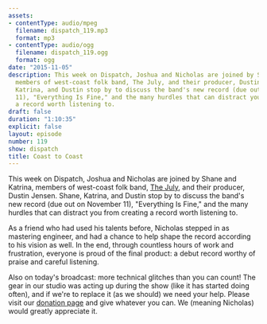 ```yaml
---
assets:
- contentType: audio/mpeg
  filename: dispatch_119.mp3
  format: mp3
- contentType: audio/ogg
  filename: dispatch_119.ogg
  format: ogg
date: "2015-11-05"
description: This week on Dispatch, Joshua and Nicholas are joined by Shane and Katrina,
  members of west-coast folk band, The July, and their producer, Dustin Jensen. Shane,
  Katrina, and Dustin stop by to discuss the band's new record (due out on November
  11), "Everything Is Fine," and the many hurdles that can distract you from creating
  a record worth listening to.
draft: false
duration: "1:10:35"
explicit: false
layout: episode
number: 119
show: dispatch
title: Coast to Coast
---
```

This week on Dispatch, Joshua and Nicholas are joined by Shane and Katrina, members of west-coast folk band, [The July](http://thejulymusic.com), and their producer, Dustin Jensen. Shane, Katrina, and Dustin stop by to discuss the band's new record (due out on November 11), "Everything Is Fine," and the many hurdles that can distract you from creating a record worth listening to.

As a friend who had used his talents before, Nicholas stepped in as mastering engineer, and had a chance to help shape the record according to his vision as well. In the end, through countless hours of work and frustration, everyone is proud of the final product: a debut record worthy of praise and careful listening.

Also on today's broadcast: more technical glitches than you can count! The gear in our studio was acting up during the show (like it has started doing often), and if we're to replace it (as we should) we need your help. Please visit our [donation page](http://nicholaswyoung.com/donate) and give whatever you can. We (meaning Nicholas) would greatly appreciate it.